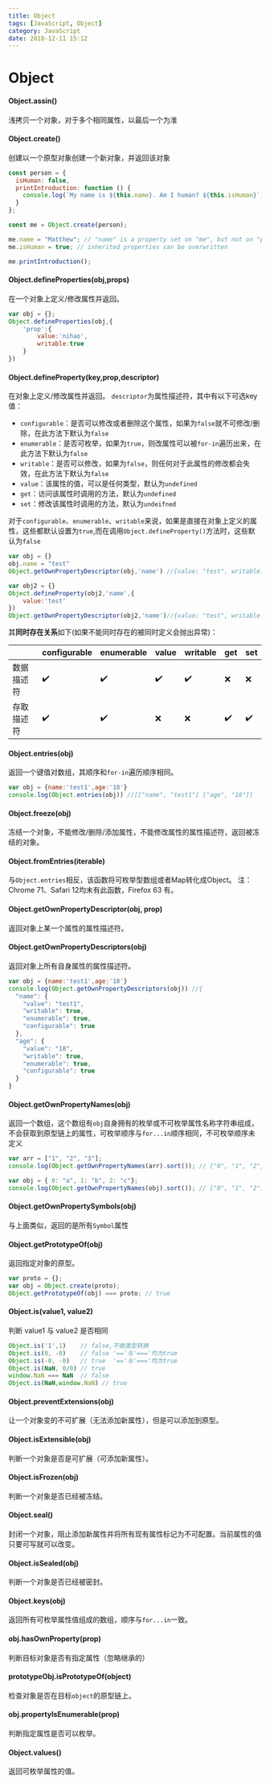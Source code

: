 ```yaml
---
title: Object
tags: [JavaScript, Object]
category: JavaScript
date: 2018-12-11 15:12
---
```

# Object

#### Object.assin()
浅拷贝一个对象，对于多个相同属性，以最后一个为准

#### Object.create()
创建以一个原型对象创建一个新对象，并返回该对象
```  js
const person = {
  isHuman: false,
  printIntroduction: function () {
    console.log(`My name is ${this.name}. Am I human? ${this.isHuman}`);
  }
};

const me = Object.create(person);

me.name = "Matthew"; // "name" is a property set on "me", but not on "person"
me.isHuman = true; // inherited properties can be overwritten

me.printIntroduction();
```

#### Object.defineProperties(obj,props)
在一个对象上定义/修改属性并返回。
``` js
var obj = {};
Object.defineProperties(obj,{
    'prop':{
        value:'nihao',
        writable:true
    }
})
```

#### Object.defineProperty(key,prop,descriptor)
在对象上定义/修改属性并返回。
`descriptor`为属性描述符，其中有以下可选key值：
- `configurable`：是否可以修改或者删除这个属性，如果为`false`就不可修改/删除，在此方法下默认为`false`
- `enumerable`：是否可枚举，如果为`true`，则改属性可以被`for-in`遍历出来，在此方法下默认为`false`
- `writable`：是否可以修改，如果为`false`，则任何对于此属性的修改都会失效，在此方法下默认为`false`
- `value`：该属性的值，可以是任何类型，默认为`undefined`
- `get`：访问该属性时调用的方法，默认为`undefined`
- `set`：修改该属性时调用的方法，默认为`undeifned`

对于`configurable`、`enumerable`、`writable`来说，如果是直接在对象上定义的属性，这些都默认设置为`true`,而在调用`Object.defineProperty()`方法时，这些默认为`false`
``` js
var obj = {}
obj.name = "test"
Object.getOwnPropertyDescriptor(obj,'name') //{value: "test", writable: true, enumerable: true, configurable: true}

var obj2 = {}
Object.defineProperty(obj2,'name',{
    value:'test'
})
Object.getOwnPropertyDescriptor(obj2,'name')//{value: "test", writable: false, enumerable: false, configurable: false}
```
其**同时存在关系**如下(如果不能同时存在的被同时定义会抛出异常)：

|            | configurable | enumerable | value | writable | get | set |
| ---------- | ------------ | ---------- | ----- | -------- | --- | --- |
| 数据描述符 | ✔️           | ✔️         | ✔️    | ✔️       | ❌   | ❌   |
| 存取描述符 | ✔️           | ✔️         | ❌     | ❌        | ✔️  | ✔️  |

#### Object.entries(obj)
返回一个键值对数组，其顺序和`for-in`遍历顺序相同。
``` js
var obj = {name:'test1',age:'18'}
console.log(Object.entries(obj)) //[["name", "test1"] ["age", "18"]]
```

#### Object.freeze(obj)
冻结一个对象，不能修改/删除/添加属性，不能修改属性的属性描述符，返回被冻结的对象。

#### Object.fromEntries(iterable)
与`Object.entries`相反，该函数将可枚举型数组或者Map转化成Object。
注：Chrome 71、Safari 12均未有此函数，Firefox 63 有。

#### Object.getOwnPropertyDescriptor(obj, prop)
返回对象上某一个属性的属性描述符。

#### Object.getOwnPropertyDescriptors(obj)
返回对象上所有自身属性的属性描述符。
``` js
var obj = {name:'test1',age:'18'}
console.log(Object.getOwnPropertyDescriptors(obj)) //{
  "name": {
    "value": "test1",
    "writable": true,
    "enumerable": true,
    "configurable": true
  },
  "age": {
    "value": "18",
    "writable": true,
    "enumerable": true,
    "configurable": true
  }
}
```

#### Object.getOwnPropertyNames(obj)
返回一个数组，这个数组有`obj`自身拥有的枚举或不可枚举属性名称字符串组成，不会获取到原型链上的属性，可枚举顺序与`for...in`顺序相同，不可枚举顺序未定义
``` js
var arr = ["1", "2", "3"];
console.log(Object.getOwnPropertyNames(arr).sort()); // ["0", "1", "2", "length"]

var obj = { 0: "a", 1: "b", 2: "c"};
console.log(Object.getOwnPropertyNames(obj).sort()); // ["0", "1", "2"]
```

#### Object.getOwnPropertySymbols(obj)
与上面类似，返回的是所有`Symbol`属性

#### Object.getPrototypeOf(obj)
返回指定对象的原型。
``` js
var proto = {};
var obj = Object.create(proto);
Object.getPrototypeOf(obj) === proto; // true
```

#### Object.is(value1, value2)
判断 value1 与 value2 是否相同
``` js
Object.is('1',1)    // false,不做类型转换
Object.is(0, -0)    // false '=='与'==='均为true
Object.is(-0, -0)   // true  '=='与'==='均为true
Object.is(NaN, 0/0) // true
window.NaN === NaN  // false
Object.is(NaN,window.NaN) // true
```

#### Object.preventExtensions(obj)
让一个对象变的不可扩展（无法添加新属性），但是可以添加到原型。

#### Object.isExtensible(obj)
判断一个对象是否是可扩展（可添加新属性）。

#### Object.isFrozen(obj)
判断一个对象是否已经被冻结。

#### Object.seal()
封闭一个对象，阻止添加新属性并将所有现有属性标记为不可配置。当前属性的值只要可写就可以改变。

#### Object.isSealed(obj)
判断一个对象是否已经被密封。

#### Object.keys(obj)
返回所有可枚举属性值组成的数组，顺序与`for...in`一致。

#### obj.hasOwnProperty(prop)
判断目标对象是否有指定属性（忽略继承的）

#### prototypeObj.isPrototypeOf(object)
检查对象是否在目标`object`的原型链上。

#### obj.propertyIsEnumerable(prop)
判断指定属性是否可以枚举。

#### Object.values()
返回可枚举属性的值。